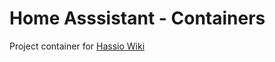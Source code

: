 # Home Asssistant - Containers

Project container for [Hassio Wiki](https://github.com/noodlemctwoodle/hassio/wiki)

